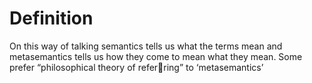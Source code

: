 # Definition

On this way of talking semantics tells us what the terms mean and metasemantics tells us how they come to mean what they mean. Some prefer “philosophical theory of referring” to ‘metasemantics’